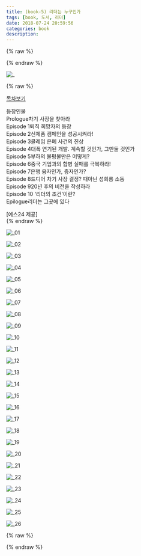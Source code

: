 ```yaml
---
title: (book-5) 리더는 누구인가
tags: [book, 도서, 리더]
date: 2018-07-24 20:59:56
categories: book
description:
---
```

{% raw %}

<div class="book_cnt">
{% endraw %}

![_](https://user-images.githubusercontent.com/34805973/43136668-6da9133c-8f84-11e8-8dd8-2b3cc43654c1.jpg)

{% raw %}	
	<div class="accordion">
		<div class="accordion-item">
			<a href="#" class="heading">
				<div class="icon"></div>
				<div class="title">목차보기</div>
			</a>
			<div class="content">
<div id="tableOfContentsContent"><p>등장인물
<br>Prologue차기 사장을 찾아라
<br>Episode 1퇴직 희망자의 등장
<br>Episode 2신제품 캠페인을 성공시켜라!
<br>Episode 3클레임 은폐 사건의 진상
<br>Episode 4대폭 연기된 개발. 계속할 것인가, 그만둘 것인가
<br>Episode 5부하의 불평불만은 어떻게?
<br>Episode 6중국 기업과의 합병 실패를 극복하라!
<br>Episode 7은행 융자인가, 증자인가?
<br>Episode 8드디어 차기 사장 결정? 때아닌 성희롱 소동
<br>Episode 920년 후의 비전을 작성하라
<br>Episode 10 ‘리더의 조건’이란?
<br>Epilogue리더는 그곳에 있다</p>
<span class="info_add">[예스24 제공]</span>
</div>
		</div>
	</div>
</div>

<div class="book-img">
{% endraw %}

![_01](https://user-images.githubusercontent.com/34805973/43136706-770ea356-8f84-11e8-92a8-b27860abef95.png)

![_02](https://user-images.githubusercontent.com/34805973/43136673-71e24338-8f84-11e8-9bc4-4d56a378c350.png)

![_03](https://user-images.githubusercontent.com/34805973/43136674-72143be0-8f84-11e8-9748-aa55ad71e184.png)

![_04](https://user-images.githubusercontent.com/34805973/43136675-72481b7c-8f84-11e8-8848-5e401748605f.png)

![_05](https://user-images.githubusercontent.com/34805973/43136676-727b097e-8f84-11e8-88f9-9df5d8de1c24.png)

![_06](https://user-images.githubusercontent.com/34805973/43136677-72ea568a-8f84-11e8-991d-18fb1eae81c5.png)

![_07](https://user-images.githubusercontent.com/34805973/43136678-731662b6-8f84-11e8-95d8-c2c55d63466f.png)

![_08](https://user-images.githubusercontent.com/34805973/43136679-735d86f0-8f84-11e8-9955-5908bac60303.png)

![_09](https://user-images.githubusercontent.com/34805973/43136680-738b7100-8f84-11e8-97a9-b0e1c7133878.png)

![_10](https://user-images.githubusercontent.com/34805973/43136681-73ba3652-8f84-11e8-9eb9-872c8cc9b429.png)

![_11](https://user-images.githubusercontent.com/34805973/43136682-73e761cc-8f84-11e8-8078-4992184c5ab2.png)

![_12](https://user-images.githubusercontent.com/34805973/43136686-7412b1c4-8f84-11e8-85c7-f23016b54802.png)

![_13](https://user-images.githubusercontent.com/34805973/43136687-743fe540-8f84-11e8-957e-fa5042da4d2b.png)

![_14](https://user-images.githubusercontent.com/34805973/43136688-746b6db4-8f84-11e8-9b59-0178fa1b2c08.png)

![_15](https://user-images.githubusercontent.com/34805973/43136689-7498ced0-8f84-11e8-9a40-d9a2bdaae386.png)

![_16](https://user-images.githubusercontent.com/34805973/43136691-7508d676-8f84-11e8-9ce6-b671a163a7d7.png)

![_17](https://user-images.githubusercontent.com/34805973/43136692-7535f25a-8f84-11e8-9296-38a0dd112d3e.png)

![_18](https://user-images.githubusercontent.com/34805973/43136693-75675f7a-8f84-11e8-9346-14747979523f.png)

![_19](https://user-images.githubusercontent.com/34805973/43136694-75952e8c-8f84-11e8-97f2-16183e09c907.png)

![_20](https://user-images.githubusercontent.com/34805973/43136696-75bf6bfc-8f84-11e8-8ccd-809fb72b8279.png)

![_21](https://user-images.githubusercontent.com/34805973/43136698-75eca2b6-8f84-11e8-92bd-6e774de5d258.png)

![_22](https://user-images.githubusercontent.com/34805973/43136699-761b23d4-8f84-11e8-9eec-839c87e3b22f.png)

![_23](https://user-images.githubusercontent.com/34805973/43136700-76476ade-8f84-11e8-90db-b3426998e4f7.png)

![_24](https://user-images.githubusercontent.com/34805973/43136702-76730446-8f84-11e8-8b15-6781c6dd97d9.png)

![_25](https://user-images.githubusercontent.com/34805973/43136703-76a60d0a-8f84-11e8-869d-7700722927d3.png)

![_26](https://user-images.githubusercontent.com/34805973/43136705-76d3711e-8f84-11e8-9d99-2c37f789d8a9.png)

{% raw %}
</div>
</div>
{% endraw %}